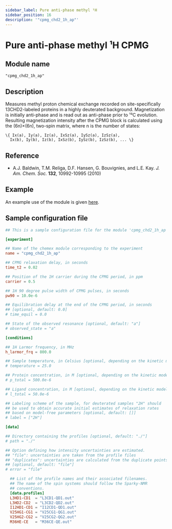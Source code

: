 ```yaml
---
sidebar_label: Pure anti-phase methyl ¹H
sidebar_position: 16
description: '"cpmg_chd2_1h_ap"'
---
```


# Pure anti-phase methyl ¹H CPMG

## Module name

`"cpmg_chd2_1h_ap"`

## Description

Measures methyl proton chemical exchange recorded on site-specifically
13CHD2-labeled proteins in a highly deuterated background. Magnetization is
initially anti-phase and is read out as anti-phase prior to ¹³C evolution.
Resulting magnetization intensity after the CPMG block is calculated using the
(6n)×(6n), two-spin matrix, where n is the number of states:

    \{ Ix(a), Iy(a), Iz(a), IxSz(a), IySz(a), IzSz(a),
      Ix(b), Iy(b), Iz(b), IxSz(b), IySz(b), IzSz(b), ... \}

## Reference

-   A.J. Baldwin, T.M. Religa, D.F. Hansen, G. Bouvignies, and L.E. Kay. _J. Am.
    Chem. Soc._ **132**, 10992-10995 (2010)

## Example

An example use of the module is given
[here](https://github.com/gbouvignies/chemex/tree/master/examples/Experiments/CPMG_CHD2_1H_AP/).

## Sample configuration file

```toml title="experiment.toml"
## This is a sample configuration file for the module 'cpmg_chd2_1h_ap'

[experiment]

## Name of the chemex module corresponding to the experiment
name = "cpmg_chd2_1h_ap"

## CPMG relaxation delay, in seconds
time_t2 = 0.02

## Position of the 1H carrier during the CPMG period, in ppm
carrier = 0.5

## 1H 90 degree pulse width of CPMG pulses, in seconds
pw90 = 10.0e-6

## Equilibration delay at the end of the CPMG period, in seconds
## [optional, default: 0.0]
# time_equil = 0.0

## State of the observed resonance [optional, default: "a"]
# observed_state = "a"

[conditions]

## 1H Larmor frequency, in MHz
h_larmor_frq = 800.0

## Sample temperature, in Celsius [optional, depending on the kinetic model]
# temperature = 25.0

## Protein concentration, in M [optional, depending on the kinetic model]
# p_total = 500.0e-6

## Ligand concentration, in M [optional, depending on the kinetic model]
# l_total = 50.0e-6

## Labeling scheme of the sample, for deuterated samples "2H" should
## be used to obtain accurate initial estimates of relaxation rates
## based on model-free parameters [optional, default: []]
# label = ["2H"]

[data]

## Directory containing the profiles [optional, default: "./"]
# path = "./"

## Option defining how intensity uncertainties are estimated.
## "file": uncertainties are taken from the profile files
## "duplicates": uncertainties are calculated from the duplicate points
## [optional, default: "file"]
# error = "file"

  ## List of the profile names and their associated filenames.
  ## The name of the spin systems should follow the Sparky-NMR
  ## conventions.
  [data.profiles]
  L3HD1-CD1  = "L3CD1-QD1.out"
  L3HD2-CD2  = "L3CD2-QD2.out"
  I12HD1-CD1 = "I12CD1-QD1.out"
  V25HG1-CG1 = "V25CG1-QG1.out"
  V25HG2-CG2 = "V25CG2-QG2.out"
  M36HE-CE   = "M36CE-QE.out"
```
